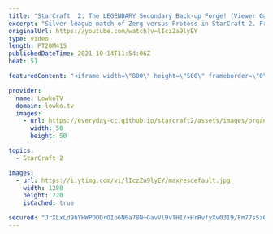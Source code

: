 ```yaml
---
title: "StarCraft  2: The LEGENDARY Secondary Back-up Forge! (Viewer Game)"
excerpt: "Silver league match of Zerg versus Protoss in StarCraft 2. From a Spine Crawler rush into a more macro focused game. If you have an awesome game of StarCraft 2 you want me to cast, you can submit to replays@lowko.tv.  Support my work on Patreon: http://www.patreon.com/lowkotv Become a YouTube member:"
originalUrl: https://youtube.com/watch?v=lIczZa9lyEY
type: video
length: PT20M41S
publishedDateTime: 2021-10-14T11:54:06Z
heat: 51

featuredContent: "<iframe width=\"800\" height=\"500\" frameborder=\"0\" src=\"https://www.youtube.com/embed/lIczZa9lyEY\" allow=\"accelerometer; autoplay; encrypted-media; gyroscope; picture-in-picture\" allowfullscreen></iframe>"

provider:
  name: LowkoTV
  domain: lowko.tv
  images:
    - url: https://everyday-cc.github.io/starcraft2/assets/images/organizations/lowko.tv-50x50.jpg
      width: 50
      height: 50

topics:
  - StarCraft 2

images:
  - url: https://i.ytimg.com/vi/lIczZa9lyEY/maxresdefault.jpg
    width: 1280
    height: 720
    isCached: true

secured: "JrXLxLd9hYHWPOODrOIb6N6a78N+GavVl9vTHI/+HrRvfyXv03I9/Fm77sSz6dnb0uHLYiCYDkN5KBlwHOGPWNIm9ORIRXcW/cUdGcliNVlxcM1SoCgR6irwW3w2/IPYIT4QHVvPmjxpVL8111Tcimf/BbTkyAWSNwA/wlDG+M9k0Xft005Um8iEx/nqH6EWSEn1nKH5C9aykEEErLTLhJLpF/axMu+5jCEAlmqOgEcfLjwmyLRQbZUsxPshT5M1z7BwNvXwWYrhhDzVOBGeAPeyeB/Z+vMsQmnvm8UGvWV5syJ2Al5c/eND3KE9wd/OeTprIw5Gdz5NNdboSOIvBY4KGqtJJpD1h828ztEebmlsfm/pOL5NZdewuFDSSMwGDyk1oBABHvXy0+/AzGQNWPiiAvpm4szo/72NK4FG/AfvoG9ngbWFBQ+omkATXgAk;EgKVWmACGX6pQ19dOM0xTg=="
---
```



